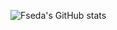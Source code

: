 ![Fseda's GitHub stats](https://github-readme-stats.vercel.app/api?username=fseda&count_private=true&show_icons=true&theme=vue-dark)
